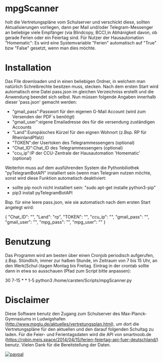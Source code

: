 
# mpgScanner
holt die Vertretungspläne vom Schulserver und verschickt diese, sollten Aktualisierungen vorliegen, dann per Mail und/oder Telegram-Messenger an beliebige viele
Empfänger (via Blindcopy, BCC),in Abhänigkeit davon, ob gerade Ferien oder ein Feiertag sind.
Für Nutzer der Hausautomation "Homematic": Es wird eine Systemvariable "Ferien" automatisch auf "True" bzw "False" gesetzt, wenn man dies möchte.


# Installation

Das File downloaden und in einen beliebigen Ordner, in welchem man natürlich Schreibrechte besitzen muss, stecken.
Nach dem ersten Start wird automatisch eine Datei pass.json im gleichen Verzeichniss erstellt und die Anwendung beendet sich selbst.
Nun müssen folgende Angaben innerhalb dieser 'pass.json' gemacht werden:

* "gmail_pass":Passwort für den eigenen G-Mail Account (wird zum Versenden der PDF´s benötigt)
* "gmail_user":eigene Emailadresse des für die versendung zuständigen Accounts
* "Land":Europäisches Kürzel für den eignen Wohnort (z.Bsp. RP für RheinlandPfalz)
* "TOKEN":der Usertoken des Telegrammessengers (optional)
* "Chat_ID":Chat_ID des Telegrammessengers (optional)
* "ccu_ip":IP der CCU-Zentrale der Hausautomation 'Homematic' (optional)

Weiterhin muss auf dem ausführenden System die Pythonbiliothek "pyTelegramBotAPI" installiert sein (wenn man Telegram nutzen möchte, sonst wird diese Funktion automatisch deaktiviert:

* sollte pip noch nicht installiert sein: "sudo apt-get installe python3-pip"
* pip3 install pyTelegramBotAPI
  
Bsp. für eine leere pass.json, wie sie automatisch nach dem ersten Start angelegt wird:

{
    "Chat_ID": "",
    "Land": "rp",
    "TOKEN": "",
    "ccu_ip": "",
    "gmail_pass": "",
    "gmail_user": "",
    "mpg_pass": "",
    "mpg_user": ""
}
# Benutzung

Das Programm wird am besten über einen Cronjob periodisch aufgerufen, z.Bsp. Stündlich, immer zur halben Stunde, im Zeitraum von 7 bis 15 Uhr, an den Werk(Schul-)tagen Montag bis Freitag.
Eintrag in der crontab sollte dann in etwa so ausschauen (Pfad zum Script bitte anpassen):

30 7-15 * * 1-5 python3 /home/carsten/Scripts/mpgScanner.py

# Disclaimer

Diese Software benutz den Zugang zum Schulserver des Max-Planck-Gymnasiums in Ludwigshafen (http://www.mpglu.de/aktuelles/vertretungsplan.html), um dort die Vertretungspläne für den aktuellen und den darauf folgenden Schultag zu laden. Für die Feier- und Ferientagsdaten wird die API von smartnoob.de  (https://robin.meis.space/2014/04/15/ferien-feiertag-api-fuer-deutschland/) benutz. Vielen Dank für die Bereitstellung der Daten.

[![paypal](https://www.paypalobjects.com/en_US/i/btn/btn_donateCC_LG.gif)](https://www.paypal.me/Hubobel)

